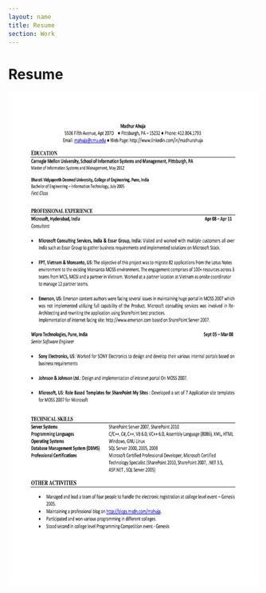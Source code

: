```yaml
---
layout: name
title: Resume
section: Work
---
```




Resume
========

<img src='/images/Madhur_Ahuja_Resume.jpg' height='991' width='765' />

